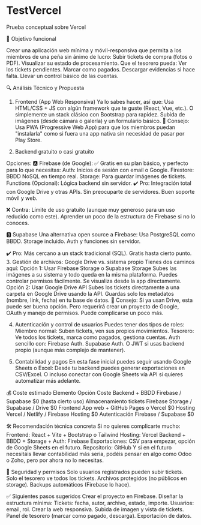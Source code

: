 # TestVercel
Prueba conceptual sobre Vercel

🎯 Objetivo funcional

Crear una aplicación web mínima y móvil-responsiva que permita a los miembros de una peña sin ánimo de lucro:
Subir tickets de compra (fotos o PDF).
Visualizar su estado de procesamiento.
Que el tesorero pueda:
Ver los tickets pendientes.
Marcar como pagados.
Descargar evidencias si hace falta.
Llevar un control básico de las cuentas.

🔍 Análisis Técnico y Propuesta
1. Frontend (App Web Responsiva)
Ya lo sabes hacer, así que:
Usa HTML/CSS + JS con algún framework que te guste (React, Vue, etc.).
O simplemente un stack clásico con Bootstrap para rapidez.
Subida de imágenes (desde cámara o galería) y un formulario básico.
📱 Consejo: Usa PWA (Progressive Web App)
 para que los miembros puedan "instalarla" como si fuera una app nativa sin necesidad de pasar por Play Store.
 
 2. Backend gratuito o casi gratuito

Opciones:
🅰️ Firebase (de Google):
✅ Gratis en su plan básico, y perfecto para lo que necesitas:
Auth: Inicios de sesión con email o Google.
Firestore: BBDD NoSQL en tiempo real.
Storage: Para guardar imágenes de tickets.
Functions (Opcional): Lógica backend sin servidor.
✔️ Pro:
Integración total con Google Drive y otras APIs.
Sin preocuparte de servidores.
Buen soporte móvil y web.

❌ Contra:
Límite de uso gratuito (aunque muy generoso para un uso reducido como este).
Aprender un poco de la estructura de Firebase si no lo conoces.

🅱️ Supabase
Una alternativa open source a Firebase:
Usa PostgreSQL como BBDD.
Storage incluido.
Auth y funciones sin servidor.

✔️ Pro:
Más cercano a un stack tradicional (SQL).
Gratis hasta cierto punto.
3. Gestión de archivos: Google Drive vs. sistema propio
Tienes dos caminos aquí:
Opción 1: Usar Firebase Storage o Supabase Storage
Subes las imágenes a su sistema y todo queda en la misma plataforma.
Puedes controlar permisos fácilmente.
Se visualiza desde la app directamente.
Opción 2: Usar Google Drive API
Subes los tickets directamente a una carpeta en Google Drive usando la API.
Guardas solo los metadatos (nombre, link, fecha) en tu base de datos.
📝 Consejo: Si ya usan Drive, esta puede ser buena opción. Pero requerirá crear un proyecto de Google, OAuth y manejo de permisos. Puede complicarse un poco más.

4. Autenticación y control de usuarios
Puedes tener dos tipos de roles:
Miembro normal: Suben tickets, ven sus propios movimientos.
Tesorero: Ve todos los tickets, marca como pagados, gestiona cuentas.
Auth sencillo con:
Firebase Auth.
Supabase Auth.
O JWT si usas backend propio (aunque más complejo de mantener).

5. Contabilidad y pagos
En esta fase inicial puedes seguir usando Google Sheets o Excel:
Desde tu backend puedes generar exportaciones en CSV/Excel.
O incluso conectar con Google Sheets vía API si quieres automatizar más adelante.

💰 Coste estimado
Elemento	Opción	Coste
Backend + BBDD	Firebase / Supabase	$0 (hasta cierto uso)
Almacenamiento tickets	Firebase Storage / Supabase / Drive	$0
Frontend	App web + GitHub Pages o Vercel	$0
Hosting	Vercel / Netlify / Firebase Hosting	$0
Autenticación	Firebase / Supabase	$0

🛠️ Recomendación técnica concreta
Si no quieres complicarte mucho:
Frontend: React + Vite + Bootstrap o Tailwind
Hosting: Vercel
Backend + BBDD + Storage + Auth: Firebase
Exportaciones: CSV para empezar, opción de Google Sheets en el futuro.
Repositorio: GitHub
Y si en el futuro necesitáis llevar contabilidad más seria, podéis pensar en algo como Odoo o Zoho, pero por ahora no lo necesitas.

🔐 Seguridad y permisos
Solo usuarios registrados pueden subir tickets.
Solo el tesorero ve todos los tickets.
Archivos protegidos (no públicos en storage).
Backups automáticos (Firebase lo hace).

✅ Siguientes pasos sugeridos
Crear el proyecto en Firebase.
Diseñar la estructura mínima:
Tickets: fecha, autor, archivo, estado, importe.
Usuarios: email, rol.
Crear la web responsiva.
Subida de imagen y vista de tickets.
Panel de tesorero (marcar como pagado, descarga).
Exportación de datos.